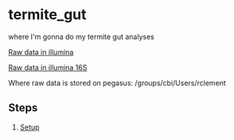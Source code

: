 # termite_gut
where I'm gonna do my termite gut analyses

[Raw data in illumina](https://basespace.illumina.com/run/189768585/Gibson_Clement_breastmilk_termitegut_0110_20190709) 

[Raw data in illumina 16S](https://basespace.illumina.com/projects/138622490/about)

Where raw data is stored on pegasus: /groups/cbi/Users/rclement

## Steps
1. [Setup](setup.md)
